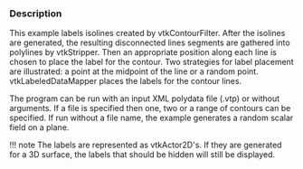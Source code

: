 ### Description

This example labels isolines created by vtkContourFilter. After the isolines are generated, the resulting disconnected lines segments are gathered into polylines by vtkStripper. Then an appropriate position along each line is chosen to place the label for the contour. Two strategies for label placement are illustrated: a point at the midpoint of the line or a random point. vtkLabeledDataMapper places the labels for the contour lines.

The program can be run with an input XML polydata file (.vtp) or without arguments. If a file is specified then one, two or a range of contours can be specified. If run without a file name, the example generates a random scalar field on a plane.

!!! note
    The labels are represented as vtkActor2D's. If they are generated for a 3D surface, the labels that should be hidden will still be displayed.
